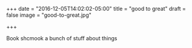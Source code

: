+++
date = "2016-12-05T14:02:02-05:00"
title = "good to great"
draft = false
image = "good-to-great.jpg"

+++

Book shcmook
a bunch of stuff about things

